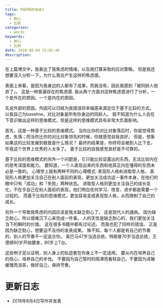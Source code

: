 ```yaml
---
title: 科研狗的自省2
tags:
  - 耐心
  - 比较
categories:
  - words
keywords:
  - 耐心
  - 比较
date: 2018-08-04 15:02:40
description:
---
```





在上篇博文中，我表达了我焦虑的情绪，以及我打算采取的应对策略。
但是我还想要深入分析一下，为什么我会产生这样的焦虑感。
<escape><!-- more --></escape>

表面上来看，是因为我身边的人都有了成果，而我没有，因此我感到「被同龄人抛弃了」。
这是一种普遍存在的焦虑感.
我从两个方面对这种焦虑感进行了分析，一个是外在的原因，一个是内在的原因。

先说外部的原因，外因可以归结为我错误将幸福感来源定位于基于比较的方式。
以我自己为baseline，对比对象是所有你身边的同龄人。
我不知道为什么人会在下意识做出这样的思维模式，但是这样的思维模式具有非常大负面影响。

首先，这是一种基于比较的思维模式。
当你比你的对比对象落后时，你就觉得焦虑，失落；而当你比你的对比对象领先的时候，你就感觉自我良好。
但是，想象如果这的比较发展到极致是什么情况？
最终的结果是，你终将会被别人比下去，毕竟这个世界上优秀的人太多了。
基于比较的自我感觉良好是不可靠的。

基于比较的思维模式的另外一个问题是，它只能比较显露出的东西，无法比较内在的思考深度和能力。
要知道，一个人表现出来的东西和他真正内在懂得的东西未必是一致的。
心理学上就有两种不同的心理模式: 表现形人格和进取型人格。
表现形人格更加关注自己在别人面前的表现，更加关注成功这一事件本身，在他们的眼中只有「成功」和「失败」两种状态。
进取型人格则更加关注自己的成长变化，不在乎自己在别人面前的表现，他们明白任何学习、改变、进步都是需要一个过程的。
而基于比较的思维模式，更加容易变成表现型人格，从而限制了自己的成长。


另外一个导致我焦虑的内因应该是我太缺乏耐心了。
这是现代人的通病。
因为缺乏耐心，所以很难沉下心来完成一件事。
人的天性是缺乏耐心的，我们更加关注当下的瞬时的价值。
这在很多书籍中都有过论述。
而我也犯了同样的错误。
正是因为缺乏耐心，想要迫不及待的发表成果。
殊不知，每个人都是有自己的节奏的，别人的节奏不一定适合你。
奥巴马47岁当选总统，特朗普70岁当选总统，王德顺60岁开始健身，80岁上T台。

这些例子足以证明，别人身上的轨迹套在你身上不一定适用。
要从内在培养自己的信心，培养自己的步伐。
不要因为自己暂时的阻滞而看轻自己，不要因为进展缓慢而沮丧，做好自己，保持节奏。


# 更新日志

- 2018年8月4日写作并发表
